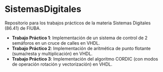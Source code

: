 # SistemasDigitales

Repositorio para los trabajos prácticos de la materia Sistemas Digitales (86.41) de FIUBA.

- **Trabajo Práctico 1**: Implementación de un sistema de control de 2 semáforos en un cruce de calles en VHDL. 
- **Trabajo Práctico 2**: Implementación de aritmética de punto flotante (suma/resta y multiplicación) en VHDL.
- **Trabajo Práctico 3**: Implementación del algoritmo CORDIC (con modos de operación rotación y vectorización) en VHDL.
